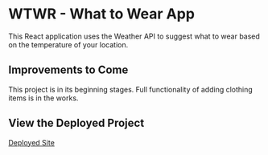 # WTWR - What to Wear App

This React application uses the Weather API to suggest what to wear based on the temperature of your location.

## Improvements to Come

This project is in its beginning stages. Full functionality of adding clothing items is in the works.

## View the Deployed Project

[Deployed Site](https://kifzig.github.io/se_project_react)
